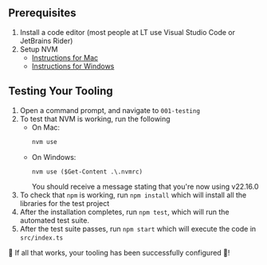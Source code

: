 ## Prerequisites

1. Install a code editor (most people at LT use Visual Studio Code or JetBrains Rider)
1. Setup NVM
   - [Instructions for Mac](https://github.com/nvm-sh/nvm?tab=readme-ov-file#installing-and-updating)
   - [Instructions for Windows](https://github.com/coreybutler/nvm-windows?tab=readme-ov-file#install-nvm-windows)

## Testing Your Tooling

1. Open a command prompt, and navigate to `001-testing`
1. To test that NVM is working, run the following
   - On Mac:
     ```sh
     nvm use
     ```
   - On Windows:
     ```pwsh
     nvm use ($Get-Content .\.nvmrc)
     ```
     You should receive a message stating that you're now using v22.16.0
1. To check that `npm` is working, run `npm install` which will install all the libraries for the test project
1. After the installation completes, run `npm test`, which will run the automated test suite.
1. After the test suite passes, run `npm start` which will execute the code in `src/index.ts`

🎉 If all that works, your tooling has been successfully configured 🎉!
